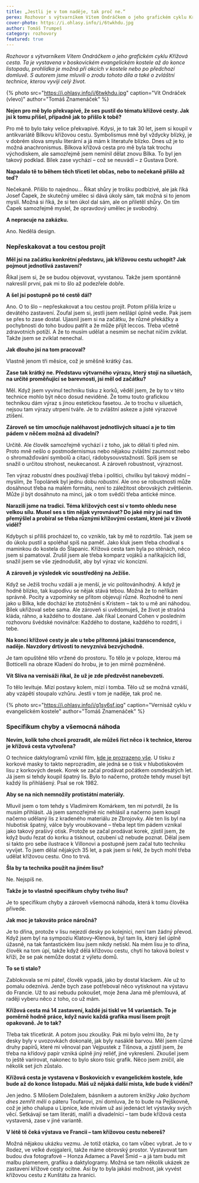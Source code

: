 ```yaml
---
title: „Jestli je v tom naděje, tak proč ne.“
perex: Rozhovor s výtvarníkem Vítem Ondráčkem o jeho grafickém cyklu Křížová cesta a také o zvláštní technice, kterou vyvíjí celý život.
cover-photo: https://i.ohlasy.info/i/6twkhdu.jpg
author: Tomáš Trumpeš
category: rozhovory
featured: true
---
```


*Rozhovor s výtvarníkem Vítem Ondráčkem o jeho grafickém cyklu Křížová cesta. Ta je vystavena v boskovickém evangelickém kostele až do konce listopadu, prohlídka je možná při akcích v kostele nebo po předchozí domluvě. S autorem jsme mluvili o zrodu tohoto díla a také o zvláštní technice, kterou vyvíjí celý život.*

{% photo src="https://i.ohlasy.info/i/6twkhdu.jpg" caption="Vít Ondráček (vlevo)" author="Tomáš Znamenáček" %}

**Nejen pro mě bylo překvapivé, že ses pustil do tématu křížové cesty. Jak jsi k tomu přišel, případně jak to přišlo k tobě?**

Pro mě to bylo taky velice překvapivé. Kdysi, je to tak 30 let, jsem si koupil v antikvariátě Bílkovu křížovou cestu. Symbolismus mně byl vždycky blízký, je v dobrém slova smyslu literární a já mám k literatuře blízko. Dnes už je to možná anachronismus. Bílkova křížová cesta pro mě byla tak trochu východiskem, ale samozřejmě jsem nemínil dělat znovu Bílka. To byl jen takový podklad. Bílek zase vychází – což se neuvádí – z Gustava Doré.

**Napadalo tě to během těch třiceti let občas, nebo to nečekaně přišlo až teď?**

Nečekaně. Přišlo to najednou… Říkat shůry je trošku podbízivé, ale jak říká Josef Čapek, že skutečný umělec si dává úkoly sám, tak možná si to jenom myslí. Možná si říká, že si ten úkol dal sám, ale on přiletěl shůry. On tím Čapek samozřejmě myslel, že opravdový umělec je svobodný.

**A nepracuje na zakázku.**

Ano. Nedělá design.

### Nepřeskakovat a tou cestou projít

**Měl jsi na začátku konkrétní představu, jak křížovou cestu uchopit? Jak pojmout jednotlivá zastavení?**

Říkal jsem si, že se budou objevovat, vyvstanou. Takže jsem spontánně nakreslil první, pak mi to šlo až podezřele dobře. 

**A šel jsi postupně po té cestě dál?**

Ano. O to šlo – nepřeskakovat a tou cestou projít. Potom přišla krize u devátého zastavení. Zoufal jsem si, jestli jsem nešlápl úplně vedle. Pak jsem se přes to zase dostal. Ujasnil jsem si na začátku, že různé překážky a pochybnosti do toho budou patřit a že může přijít leccos. Třeba včetně zdravotních potíží. A že to musím udělat a nesmím se nechat ničím zviklat. Takže jsem se zviklat nenechal.

**Jak dlouho jsi na tom pracoval?**

Vlastně jenom tři měsíce, což je směšně krátký čas.

**Zase tak krátký ne. Představu výtvarného výrazu, který stojí na siluetách, na určité proměňující se barevnosti, jsi měl od začátku?**

Měl. Když jsem vyvinul techniku tisku z korků, věděl jsem, že by to v této technice mohlo být něco dosud neviděné. Že tomu touto grafickou technikou dám výraz s jinou estetickou fasetou. Je to trochu v siluetách, nejsou tam výrazy utrpení tváře. Je to zvláštní askeze a jisté výrazové ztišení.

**Zároveň se tím umocňuje naléhavost jednotlivých situací a je to tím pádem v něčem možná až divadelní?**

Určitě. Ale člověk samozřejmě vychází i z toho, jak to dělali ti před ním. Proto mně nešlo o postmodernismus nebo nějakou zvláštní zaumnost nebo o shromažďování symbolů a citací, rádobysouvstažností. Spíš jsem se snažil o určitou strohost, neukecanost. A zároveň robustnost, výraznost.

Ten výraz *robustní* dnes používají třeba i politici, chvilku byl takový módní – myslím, že Topolánek byl jednu dobu *robustní*. Ale ono se robustnosti může dosáhnout třeba na malém formátu, není to záležitost obrovských zvětšenin. Může jí být dosáhnuto na minci, jak o tom svědčí třeba antické mince.

**Narazili jsme na tradici. Téma křížových cest si v tomto ohledu nese velkou sílu. Musel ses s tím nějak vyrovnávat? Do jaké míry jsi nad tím přemýšlel a probíral se třeba různými křížovými cestami, které jsi v životě viděl?**

Kdybych si příliš procházel to, co vzniklo, tak by mě to rozdrtilo. Tak jsem se do úkolu pustil a spoléhal spíš na paměť. Jako kluk jsem třeba chodíval s maminkou do kostela do Šlapanic. Křížová cesta tam byla po stěnách, něco jsem si pamatoval. Zrušil jsem ale třeba komparz vojáků a naříkajících lidí, snažil jsem se vše zjednodušit, aby byl výraz víc koncizní.

**A zároveň je výsledek víc soustředěný na Ježíše.**

Když se Ježíš trochu vzdálí a je menší, je víc politováníhodný. A když je hodně blízko, tak kupodivu se nějak stává tebou. Možná že to neříkám správně. Pocity a vzpomínky se přitom objevují různé. Rozhodně to není jako u Bílka, kde dochází ke ztotožnění s Kristem – tak to u mě ani náhodou. Bílek ukřižoval sebe sama. Ale zároveň si uvědomuješ, že život je strašná kláda, ráhno, a každého to dostane. Jak říkal Leonard Cohen v posledním rozhovoru švédské novinářce: Každého to dostane, každého to rozdrtí, i tebe.

**Na konci křížové cesty je ale u tebe přítomná jakási transcendence, naděje. Navzdory drtivosti to nevyznívá bezvýchodně.**

Je tam opuštěné tělo vržené do prostoru. To tělo je v poloze, kterou má Botticelli na obraze Kladení do hrobu, je to jen mírně pozměněné. 

**Vít Slíva na vernisáži říkal, že už je zde předzvěst nanebevzetí.**

To tělo levituje. Mizí postavy kolem, mizí i tomba. Tělo už se možná vznáší, aby vzápětí stoupalo vzhůru. Jestli v tom je naděje, tak proč ne.

{% photo src="https://i.ohlasy.info/i/g1sy6sf.jpg" caption="Vernisáž cyklu v evangelickém kostele" author="Tomáš Znamenáček" %}

### Specifikum chyby a všemocná náhoda

**Nevím, kolik toho chceš prozradit, ale můžeš říct něco i k technice, kterou je křížová cesta vytvořena?**

O technice daktylogramů vznikl film, [kde je prozrazeno vše](https://vimeo.com/172243877). U tisku z korkové masky to takto neprozradím, ale jedná se o tisk v hlubotiskovém lisu z korkových desek. Korek se začal prodávat počátkem osmdesátých let. Já jsem si tehdy koupil špatný lis. Bylo to načerno, protože tehdy musel být každý lis přihlášený. Psal se rok 1982.

**Aby se na nich nemnožily protistátní materiály.**

Mluvil jsem o tom tehdy s Vladimírem Komárkem, ten mi potvrdil, že lis musím přihlásit. Já jsem samozřejmě nic nehlásil a načerno jsem koupil načerno udělaný lis z kradeného materiálu ze Zbrojovky. Ale ten lis byl na hlubotisk špatný, válce byly vroubkované – třeba lept tím pádem vznikal jako takový prašivý otisk. Protože se začal prodávat korek, zjistil jsem, že když budu řezat do korku a tisknout, ozubení už nebude poznat. Dělal jsem si takto pro sebe ilustrace k Villonovi a postupně jsem začal tuto techniku vyvíjet. To jsem dělal nějakých 35 let, a pak jsem si řekl, že bych mohl třeba udělat křížovou cestu. Ono to trvá.

**Šla by ta technika použít na jiném lisu?**

Ne. Nejspíš ne.

**Takže je to vlastně specifikum chyby tvého lisu?**

Je to specifikum chyby a zároveň všemocná náhoda, která k tomu člověka přivede.

**Jak moc je takováto práce náročná?**

Je to dřina, protože v lisu nejezdí desky po kolejnici, není tam žádný převod. Když jsem byl na sympoziu Klatovy–Klenová, byl tam lis, který šel úplně úžasně, na tak fantastickém lisu jsem nikdy netiskl. Na mém lisu je to dřina, člověk na tom úpí, takže když dělá křížovou cestu, chytí ho taková bolest v kříži, že se pak nemůže dostat z výletu domů.

**To se ti stalo?**

Zablokovala se mi páteř, člověk vypadá, jako by dostal klackem. Ale už to pomalu odeznívá. Jenže bych zase potřeboval něco vytisknout na výstavu do Francie. Už to asi nebudu pokoušet, moje žena Jana mě přemlouvá, ať raději vyberu něco z toho, co už mám.

**Křížová cesta má 14 zastavení, každé jsi tiskl ve 14 variantách. To je poměrně hodně práce, když navíc každá grafika musí lisem projít opakovaně. Je to tak?**

Třeba tak třicetkrát. A potom jsou zkoušky. Pak mi bylo velmi líto, že ty desky byly v uvozovkách dokonalé, jak byly nasáklé barvou. Měl jsem různé druhy papírů, které mi věnoval pan Vejpustek z Tišnova, a zjistil jsem, že třeba na křídový papír vzniká úplně jiný reliéf, jiné vykreslení. Zkoušel jsem to ještě varírovat, nakonec to bylo skoro tisíc grafik. Něco jsem zničil, ale několik set jich zůstalo.

**Křížová cesta je vystavena v Boskovicích v evangelickém kostele, kde bude až do konce listopadu. Máš už nějaká další místa, kde bude k vidění?**

Jen jedno. S Milošem Doležalem, básníkem a autorem knížky *Jako bychom dnes zemřít měli* o páteru Toufarovi, zní domluva, že to bude na Pejškovně, což je jeho chalupa u Lipnice, kde mívám už asi jedenáct let výstavky svých věcí. Setkávají se tam literáti, malíři a divadelníci – tam bude křížová cesta vystavená, zase v jiné variantě.

**V létě tě čeká výstava ve Francii – tam křížovou cestu nebereš?**

Možná nějakou ukázku vezmu. Je totiž otázka, co tam vůbec vybrat. Je to v Rodez, ve velké dvojgalerii, takže máme obrovský prostor. Vystavovat tam budou dva fotografové – Honza Adamec a Pavel Šmíd – a já tam budu mít malbu plamenem, grafiku a daktylogramy. Možná se tam několik ukázek ze zastavení křížové cesty ocitne. Asi by to byla jakási možnost, jak vyvést křížovou cestu z Kunštátu za hranici.
